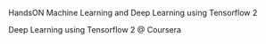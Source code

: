 HandsON Machine Learning and Deep Learning using Tensorflow 2

Deep Learning using Tensorflow 2 @ Coursera
